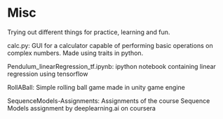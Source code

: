 # Misc
Trying out different things for practice, learning  and fun.

calc.py: GUI for a calculator capable of performing basic operations on complex numbers. Made using traits in python.

Pendulum_linearRegression_tf.ipynb: ipython notebook containing linear regression using tensorflow

RollABall: Simple rolling ball game made in unity game engine

SequenceModels-Assignments: Assignments of the course Sequence Models assignment by deeplearning.ai on coursera
